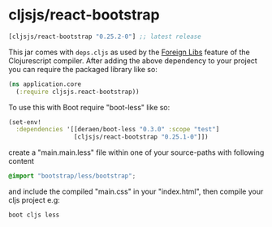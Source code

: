 # cljsjs/react-bootstrap

[](dependency)
```clojure
[cljsjs/react-bootstrap "0.25.2-0"] ;; latest release
```
[](/dependency)

This jar comes with `deps.cljs` as used by the [Foreign Libs][flibs] feature
of the Clojurescript compiler. After adding the above dependency to your project
you can require the packaged library like so:

```clojure
(ns application.core
  (:require cljsjs.react-bootstrap))
```

To use this with Boot require "boot-less" like so:
```clojure
(set-env!
  :dependencies '[[deraen/boot-less "0.3.0" :scope "test"]
                  [cljsjs/react-bootstrap "0.25.1-0"]])

```
create a "main.main.less" file within one of your source-paths with following content
```css
@import "bootstrap/less/bootstrap";
```
and include the compiled "main.css" in your "index.html",
then compile your cljs project e.g:
```sh
boot cljs less
```

[flibs]: https://github.com/clojure/clojurescript/wiki/Packaging-Foreign-Dependencies
